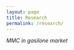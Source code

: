 ```yaml
---
layout: page
title: Research
permalink: /research/
---
```


<b> <Working paper></b>

<em> MMC in gasilone market</em>
